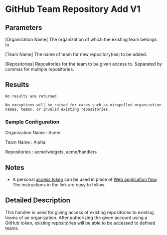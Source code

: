# GitHub Team Repository Add V1

## Parameters
[Organization Name]
	The organization of which the existing team belongs to.

[Team Name]
	The name of team for new repository(ies) to be added.

[Repositories]
	Repositories for the team to be given access to. Separated by commas for multiple repositories.

## Results
	No results are returned
	
	No exceptions will be raised for cases such as misspelled organization names, teams, or invalid existing repositories. 

### Sample Configuration
Organization Name : Acme

Team Name : Alpha

Repositories : acme/widgets, acme/handlers
  
## Notes
  * A personal [access token](https://docs.github.com/en/free-pro-team@latest/github/authenticating-to-github/creating-a-personal-access-token) can be used in place of [Web application flow](https://docs.github.com/en/developers/apps/building-oauth-apps/authorizing-oauth-apps#web-application-flow).  The instructions in the link are easy to follow.

## Detailed Description
This handler is used for giving access of existing repositories to existing teams of an organization. After authorizing the given account using a GitHub token, existing repositories will be able to be accessed to defined teams. 

